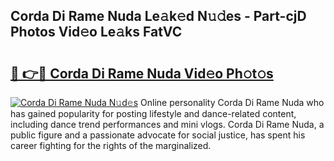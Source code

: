 ## Corda Di Rame Nuda Le𝚊k𝚎d N𝚞𝚍es - Part-cjD Photos Vid𝚎o Le𝚊ks FatVC

# <h2><a href="http://fbfcgh.evod.top/?m=Corda+Di+Rame+Nuda">🔗 👉🔴 Corda Di Rame Nuda Vid𝚎o Ph𝚘t𝚘s</a></h2>

[![Corda Di Rame Nuda N𝚞d𝚎s](https://i.imgur.com/8V9OHl7.gif)](http://fbfcgh.evod.top/?m=Corda+Di+Rame+Nuda)
Online personality Corda Di Rame Nuda who has gained popularity for posting lifestyle and dance-related content, including dance trend performances and mini vlogs. Corda Di Rame Nuda, a public figure and a passionate advocate for social justice, has spent his career fighting for the rights of the marginalized. 
